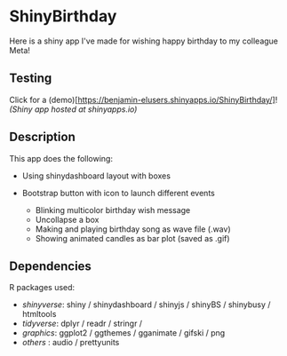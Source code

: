 # ShinyBirthday

Here is a shiny app I've made for wishing happy birthday to my colleague Meta!

## Testing

Click for a (demo)[https://benjamin-elusers.shinyapps.io/ShinyBirthday/]! 
_(Shiny app hosted at shinyapps.io)_

## Description

This app does the following:

- Using shinydashboard layout with boxes
- Bootstrap button with icon to launch different events


  - Blinking multicolor birthday wish message
  - Uncollapse a box
  - Making and playing birthday song as wave file (.wav)
  - Showing animated candles as bar plot (saved as .gif)

## Dependencies

R packages used:

- *shinyverse*: shiny / shinydashboard / shinyjs / shinyBS / shinybusy / htmltools
- *tidyverse*: dplyr / readr / stringr / 
- *graphics*: ggplot2 / ggthemes / gganimate / gifski / png
- *others* : audio / prettyunits

